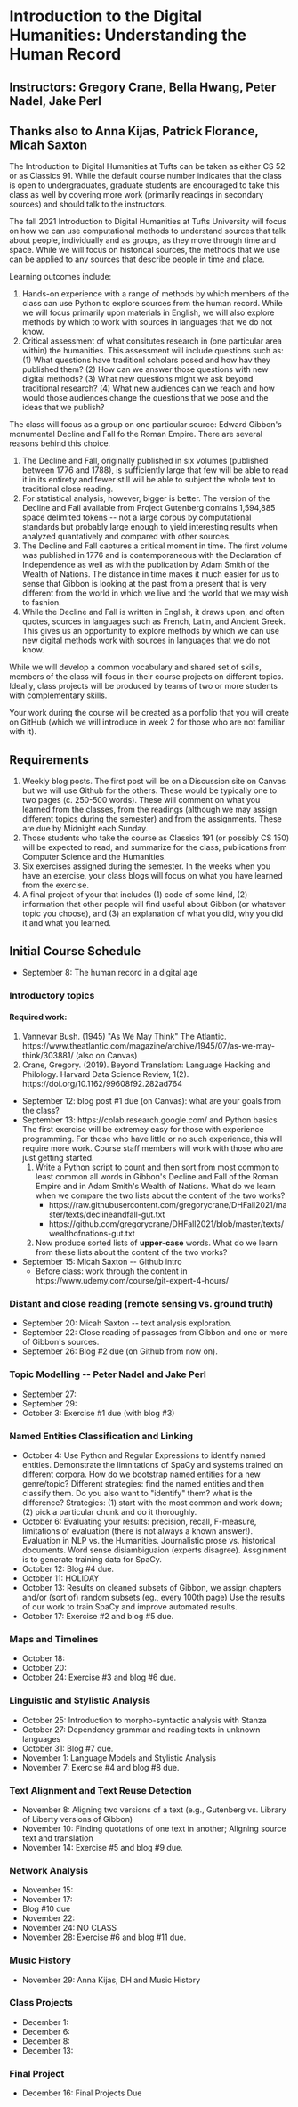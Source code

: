 # Introduction to the Digital Humanities: Understanding the Human Record

## Instructors: Gregory Crane, Bella Hwang, Peter Nadel, Jake Perl
## Thanks also to Anna Kijas, Patrick Florance, Micah Saxton 



The Introduction to Digital Humanities at Tufts can be taken as either CS 52 or as Classics 91. While the default course number indicates that the class is open to undergraduates, graduate students are encouraged to take this class as well by covering more work (primarily readings in secondary sources) and should talk to the instructors.   

The fall 2021 Introduction to Digital Humanities at Tufts University will focus on how we can use computational methods to understand sources that talk about people, individually and as groups, as they move through time and space. While we will focus on historical sources, the methods that we use can be applied to any sources that describe people in time and place. 

Learning outcomes include:

<ol>
<li>Hands-on experience with a range of methods by which members of the class can use Python to explore sources from the human record. While we will focus primarily upon materials in English, we will also explore methods by which to work with sources in languages that we do not know.
<li>Critical assessment of what consitutes research in (one particular area within) the humanities. This assessment will include questions such as: (1) What questions have traditionl scholars posed and how hav they published them? (2) How can we answer those questions with new digital methods? (3) What new questions might we ask beyond traditional research? (4) What new audiences can we reach and how would those audiences change the questions that we pose and the ideas that we publish?
</ol>

The class will focus as a group on one particular source: Edward Gibbon's monumental Decline and Fall fo the Roman Empire. There are several reasons behind this choice.

<ol>
<li>The Decline and Fall, originally published in six volumes (published between 1776 and 1788), is sufficiently large that few will be able to read it in its entirety and fewer still will be able to subject the whole text to traditional close reading. 
<li>For statistical analysis, however, bigger is better.  The version of the Decline and Fall available from Project Gutenberg contains 1,594,885 space delimited tokens -- not a large corpus by computational standards but probably large enough to yield interesting results when analyzed quantatively and compared with other sources.
<li>The Decline and Fall captures a critical moment in time. The first volume was published in 1776 and is contemporaneous with the Declaration of Independence as well as with the publication by Adam Smith of the Wealth of Nations. The distance in time makes it much easier for us to sense that Gibbon is looking at the past from a present that is very different from the world in which we live and the world that we may wish to fashion. 
<li>While the Decline and Fall is written in English, it draws upon, and often quotes, sources in languages such as French, Latin, and Ancient Greek. This gives us an opportunity to explore methods by which we can use new digital methods work with sources in languages that we do not know.
</ol>

While we will develop a common vocabulary and shared set of skills, members of the class will focus in their course projects on different topics. Ideally, class projects will be produced by teams of two or more students with complementary skills.

Your work during the course will be created as a porfolio that you will create on GitHub (which we will introduce in week 2 for those who are not familiar with it).

## Requirements
<ol>
<li>Weekly blog posts. The first post will be on a Discussion site on Canvas but we will use Github for the others. These would be typically one to two pages (c. 250-500 words). These will comment on what you learned from the classes, from the readings (although we may assign different topics during the semester) and from the assignments. These are due by Midnight each Sunday.
<li>Those students who take the course as Classics 191 (or possibly CS 150) will be expected to read, and summarize for the class, publications from Computer Science and the Humanities.
<li>Six exercises assigned during the semester. In the weeks when you have an exercise, your class blogs will focus on what you have learned from the exercise.
<li>A final project of your that includes (1) code of some kind, (2) information that other people will find useful about Gibbon (or whatever topic you choose), and (3) an explanation of what you did, why you did it and what you learned.
</ol>

## Initial Course Schedule
<ul>
<li>September 8: The human record in a digital age
</ul>

### Introductory topics
#### Required work: 



<ol>
<li>Vannevar Bush. (1945) "As We May Think" The Atlantic. https://www.theatlantic.com/magazine/archive/1945/07/as-we-may-think/303881/ (also on Canvas)  
<li>Crane, Gregory. (2019). Beyond Translation: Language Hacking and Philology. Harvard Data Science Review, 1(2). https://doi.org/10.1162/99608f92.282ad764
</ol>
</ul>

<ul>
<li>September 12: blog post #1 due (on Canvas): what are your goals from the class?
<br/>
<li>September 13: https://colab.research.google.com/ and Python basics 
The first exercise will be extremey easy for those with experience programming. For those who have little or no such experience, this will require more work. Course staff members will work with those who are just getting started.
<ol>

<li>Write a Python script to count and then sort from most common to least common all words in Gibbon's Decline and Fall of the Roman Empire and in Adam Smith's Wealth of Nations. What do we learn when we compare the two lists about the content of the two works?
<ul>
<li>https://raw.githubusercontent.com/gregorycrane/DHFall2021/master/texts/declineandfall-gut.txt
<li>https://github.com/gregorycrane/DHFall2021/blob/master/texts/wealthofnations-gut.txt
</ul>
<li>Now produce sorted lists of <strong>upper-case</strong> words. What do we learn from these lists about the content of the two works?
</ol>




<li>September 15:   Micah Saxton -- Github intro
<ul>
<li>Before class: work through the content in https://www.udemy.com/course/git-expert-4-hours/
</ul>
</ul>

### Distant and close reading (remote sensing vs. ground truth)

<ul>
<li>September 20: Micah Saxton -- text analysis exploration.

<li>September 22: Close reading of passages from Gibbon and one or more of Gibbon's sources.

<li>September 26: Blog #2 due (on Github from now on).
</ul>

### Topic Modelling -- Peter Nadel and Jake Perl

<ul>
<li>September 27:

<li>September 29:  

<li>October 3: Exercise #1 due (with blog #3)

</ul>

### Named Entities Classification and Linking

<ul>

<li>October 4: Use Python and Regular Expressions to identify named entities. Demonstrate the limnitations of SpaCy and systems trained on different corpora. How do we bootstrap named entities for a new genre/topic? Different strategies: find the named entities and then classify them. Do you also want to "identify" them? what is the difference? Strategies: (1) start with the most common and work down; (2) pick a particular chunk and do it thoroughly.

<li>October 6: Evaluating your results: precision, recall, F-measure, limitations of evaluation (there is not always a known answer!). Evaluation in NLP vs. the Humanities. Journalistic prose vs. historical documents. Word sense disiambiguaion (experts disagree).  Assginment is to generate training data for SpaCy.


<li>October 12: Blog #4 due.
<li>October 11: HOLIDAY

<li>October 13: Results on cleaned subsets of Gibbon,  we assign chapters and/or (sort of) random subsets (eg., every 100th page) Use the results of our work to train SpaCy and improve automated results. 

<li>October 17: Exercise #2 and blog #5 due. 
</ul>


### Maps and Timelines


<ul>


<li>October 18: 

<li>October 20:
<li>October 24: Exercise #3 and blog #6 due.
</ul>



### Linguistic and Stylistic Analysis

<ul>


<li>October 25:  Introduction to morpho-syntactic analysis with Stanza

<li>October 27:  Dependency grammar and reading texts in unknown languages

<li>October 31: Blog #7 due.
<li>November 1: Language Models and Stylistic Analysis

<li>November 7: Exercise #4 and blog #8 due.
</ul>

### Text Alignment and Text Reuse Detection

<ul>
<li>November 8: Aligning two versions of a text (e.g., Gutenberg vs. Library of Liberty versions of Gibbon) 

<li>November 10: Finding quotations of one text in another; Aligning source text and translation

<li>November 14: Exercise #5 and blog #9 due. 
</ul>

### Network Analysis

<ul>
<li>November 15: 

<li>November 17:


<li>Blog #10 due

<li>November 22:

<li>November 24: NO CLASS

<li>November 28: Exercise #6 and blog #11 due.
</ul>

### Music History
<ul>

<li>November 29: Anna Kijas, DH and Music History
</ul>

### Class Projects
<ul>
<li>December 1: 

<li>December 6: 

<li>December 8: 

<li>December 13:
</ul>

###  Final Project

<ul>
<li>December 16: Final Projects Due
</ul>



